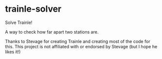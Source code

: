 # trainle-solver
Solve Trainle! 

A way to check how far apart two stations are.

Thanks to Stevage for creating Trainle and creating most of the code for this. This project is not affiliated with or endorsed by Stevage (but I hope he likes it!)